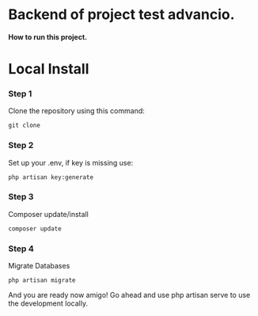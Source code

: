 


# Backend of project test advancio. 

#### How to run this project. 

# Local Install

### Step 1

Clone the repository using this command:

```
git clone 
```
### Step 2

Set up your .env, if key is missing use:

```
php artisan key:generate
```

### Step 3

Composer update/install

```
composer update
```

### Step 4

Migrate Databases

```
php artisan migrate
```

And you are ready now amigo!
Go ahead and use php artisan serve to use the development locally.
